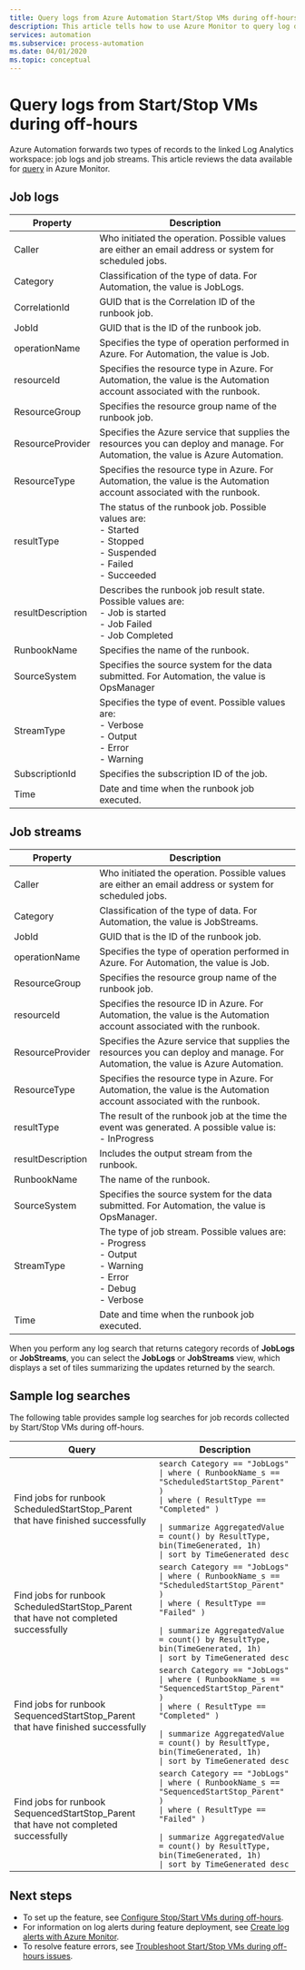 ```yaml
---
title: Query logs from Azure Automation Start/Stop VMs during off-hours
description: This article tells how to use Azure Monitor to query log data generated by Start/Stop VMs during off-hours.
services: automation
ms.subservice: process-automation
ms.date: 04/01/2020
ms.topic: conceptual
---
```


# Query logs from Start/Stop VMs during off-hours

Azure Automation forwards two types of records to the linked Log Analytics workspace: job logs and job streams. This article reviews the  data available for [query](../azure-monitor/logs/log-query-overview.md) in Azure Monitor.

## Job logs

|Property | Description|
|----------|----------|
|Caller |  Who initiated the operation. Possible values are either an email address or system for scheduled jobs.|
|Category | Classification of the type of data. For Automation, the value is JobLogs.|
|CorrelationId | GUID that is the Correlation ID of the runbook job.|
|JobId | GUID that is the ID of the runbook job.|
|operationName | Specifies the type of operation performed in Azure. For Automation, the value is Job.|
|resourceId | Specifies the resource type in Azure. For Automation, the value is the Automation account associated with the runbook.|
|ResourceGroup | Specifies the resource group  name of the runbook job.|
|ResourceProvider | Specifies the Azure service that supplies the resources you can deploy and manage. For Automation, the value is Azure Automation.|
|ResourceType | Specifies the resource type in Azure. For Automation, the value is the Automation account associated with the runbook.|
|resultType | The status of the runbook job. Possible values are:<br>- Started<br>- Stopped<br>- Suspended<br>- Failed<br>- Succeeded|
|resultDescription | Describes the runbook job result state. Possible values are:<br>- Job is started<br>- Job Failed<br>- Job Completed|
|RunbookName | Specifies the name of the runbook.|
|SourceSystem | Specifies the source system for the data submitted. For Automation, the value is OpsManager|
|StreamType | Specifies the type of event. Possible values are:<br>- Verbose<br>- Output<br>- Error<br>- Warning|
|SubscriptionId | Specifies the subscription ID of the job.
|Time | Date and time when the runbook job executed.|

## Job streams

|Property | Description|
|----------|----------|
|Caller |  Who initiated the operation. Possible values are either an email address or system for scheduled jobs.|
|Category | Classification of the type of data. For Automation, the value is JobStreams.|
|JobId | GUID that is the ID of the runbook job.|
|operationName | Specifies the type of operation performed in Azure. For Automation, the value is Job.|
|ResourceGroup | Specifies the resource group  name of the runbook job.|
|resourceId | Specifies the resource ID in Azure. For Automation, the value is the Automation account associated with the runbook.|
|ResourceProvider | Specifies the Azure service that supplies the resources you can deploy and manage. For Automation, the value is Azure Automation.|
|ResourceType | Specifies the resource type in Azure. For Automation, the value is the Automation account associated with the runbook.|
|resultType | The result of the runbook job at the time the event was generated. A possible value is:<br>- InProgress|
|resultDescription | Includes the output stream from the runbook.|
|RunbookName | The name of the runbook.|
|SourceSystem | Specifies the source system for the data submitted. For Automation, the value is OpsManager.|
|StreamType | The type of job stream. Possible values are:<br>- Progress<br>- Output<br>- Warning<br>- Error<br>- Debug<br>- Verbose|
|Time | Date and time when the runbook job executed.|

When you perform any log search that returns category records of **JobLogs** or **JobStreams**, you can select the **JobLogs** or **JobStreams** view, which displays a set of tiles summarizing the updates returned by the search.

## Sample log searches

The following table provides sample log searches for job records collected by Start/Stop VMs during off-hours.

|Query | Description|
|----------|----------|
|Find jobs for runbook ScheduledStartStop_Parent that have finished successfully | <code>search Category == "JobLogs" <br>&#124;  where ( RunbookName_s == "ScheduledStartStop_Parent" ) <br>&#124;  where ( ResultType == "Completed" )  <br>&#124;  summarize AggregatedValue = count() by ResultType, bin(TimeGenerated, 1h) <br>&#124;  sort by TimeGenerated desc</code>|
|Find jobs for runbook ScheduledStartStop_Parent that have not completed successfully | <code>search Category == "JobLogs" <br>&#124;  where ( RunbookName_s == "ScheduledStartStop_Parent" ) <br>&#124;  where ( ResultType == "Failed" )  <br>&#124;  summarize AggregatedValue = count() by ResultType, bin(TimeGenerated, 1h) <br>&#124;  sort by TimeGenerated desc</code>|
|Find jobs for runbook SequencedStartStop_Parent that have finished successfully | <code>search Category == "JobLogs" <br>&#124;  where ( RunbookName_s == "SequencedStartStop_Parent" ) <br>&#124;  where ( ResultType == "Completed" ) <br>&#124;  summarize AggregatedValue = count() by ResultType, bin(TimeGenerated, 1h) <br>&#124;  sort by TimeGenerated desc</code>|
|Find jobs for runbook SequencedStartStop_Parent that have not completed successfully | <code>search Category == "JobLogs" <br>&#124;  where ( RunbookName_s == "SequencedStartStop_Parent" ) <br>&#124;  where ( ResultType == "Failed" ) <br>&#124;  summarize AggregatedValue = count() by ResultType, bin(TimeGenerated, 1h) <br>&#124;  sort by TimeGenerated desc</code>|

## Next steps

* To set up the feature, see [Configure Stop/Start VMs during off-hours](automation-solution-vm-management-config.md).
* For information on log alerts during feature deployment, see [Create log alerts with Azure Monitor](../azure-monitor/alerts/alerts-log.md).
* To resolve feature errors, see [Troubleshoot Start/Stop VMs during off-hours issues](troubleshoot/start-stop-vm.md).